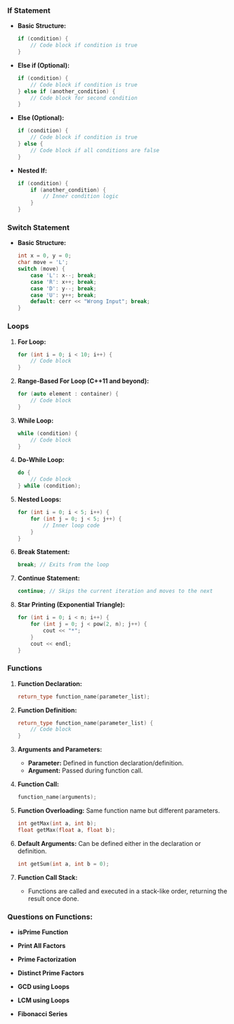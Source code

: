 ### If Statement
- **Basic Structure:**
  ```cpp
  if (condition) {
      // Code block if condition is true
  }
  ```
- **Else if (Optional):**
  ```cpp
  if (condition) {
      // Code block if condition is true
  } else if (another_condition) {
      // Code block for second condition
  }
  ```
- **Else (Optional):**
  ```cpp
  if (condition) {
      // Code block if condition is true
  } else {
      // Code block if all conditions are false
  }
  ```

- **Nested If:**
  ```cpp
  if (condition) {
      if (another_condition) {
          // Inner condition logic
      }
  }
  ```

### Switch Statement
- **Basic Structure:**
  ```cpp
  int x = 0, y = 0;
  char move = 'L';
  switch (move) {
      case 'L': x--; break;
      case 'R': x++; break;
      case 'D': y--; break;
      case 'U': y++; break;
      default: cerr << "Wrong Input"; break;
  }
  ```

### Loops
1. **For Loop:**
   ```cpp
   for (int i = 0; i < 10; i++) {
       // Code block
   }
   ```

2. **Range-Based For Loop (C++11 and beyond):**
   ```cpp
   for (auto element : container) {
       // Code block
   }
   ```

3. **While Loop:**
   ```cpp
   while (condition) {
       // Code block
   }
   ```

4. **Do-While Loop:**
   ```cpp
   do {
       // Code block
   } while (condition);
   ```

5. **Nested Loops:**
   ```cpp
   for (int i = 0; i < 5; i++) {
       for (int j = 0; j < 5; j++) {
           // Inner loop code
       }
   }
   ```

6. **Break Statement:**
   ```cpp
   break; // Exits from the loop
   ```

7. **Continue Statement:**
   ```cpp
   continue; // Skips the current iteration and moves to the next
   ```

8. **Star Printing (Exponential Triangle):**
   ```cpp
   for (int i = 0; i < n; i++) {
       for (int j = 0; j < pow(2, n); j++) {
           cout << "*";
       }
       cout << endl;
   }
   ```

### Functions
1. **Function Declaration:**
   ```cpp
   return_type function_name(parameter_list);
   ```

2. **Function Definition:**
   ```cpp
   return_type function_name(parameter_list) {
       // Code block
   }
   ```

3. **Arguments and Parameters:**
   - **Parameter:** Defined in function declaration/definition.
   - **Argument:** Passed during function call.
   
4. **Function Call:**
   ```cpp
   function_name(arguments);
   ```

5. **Function Overloading:**
   Same function name but different parameters.
   ```cpp
   int getMax(int a, int b);
   float getMax(float a, float b);
   ```

6. **Default Arguments:**
   Can be defined either in the declaration or definition.
   ```cpp
   int getSum(int a, int b = 0);
   ```

7. **Function Call Stack:**
   - Functions are called and executed in a stack-like order, returning the result once done.

### Questions on Functions:
- **isPrime Function**

- **Print All Factors**

- **Prime Factorization**

- **Distinct Prime Factors**

- **GCD using Loops**

- **LCM using Loops**

- **Fibonacci Series**
